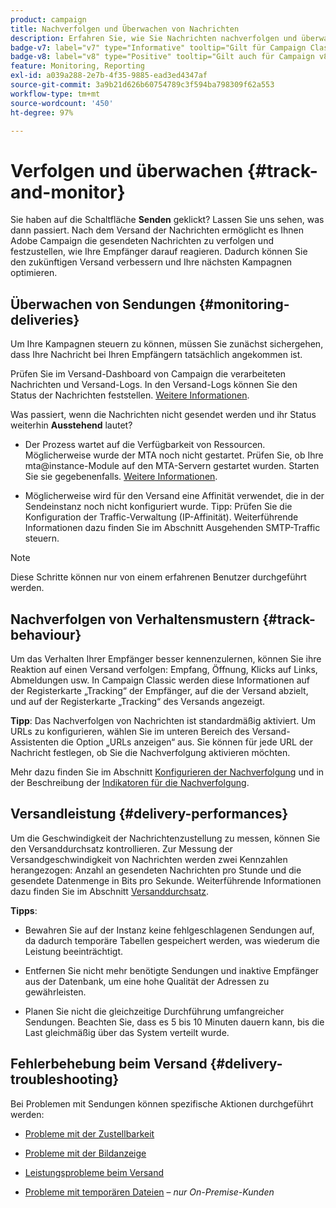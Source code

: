 ```yaml
---
product: campaign
title: Nachverfolgen und Überwachen von Nachrichten
description: Erfahren Sie, wie Sie Nachrichten nachverfolgen und überwachen
badge-v7: label="v7" type="Informative" tooltip="Gilt für Campaign Classic v7"
badge-v8: label="v8" type="Positive" tooltip="Gilt auch für Campaign v8"
feature: Monitoring, Reporting
exl-id: a039a288-2e7b-4f35-9885-ead3ed4347af
source-git-commit: 3a9b21d626b60754789c3f594ba798309f62a553
workflow-type: tm+mt
source-wordcount: '450'
ht-degree: 97%

---
```


# Verfolgen und überwachen {#track-and-monitor}



Sie haben auf die Schaltfläche **Senden** geklickt? Lassen Sie uns sehen, was dann passiert. Nach dem Versand der Nachrichten ermöglicht es Ihnen Adobe Campaign die gesendeten Nachrichten zu verfolgen und festzustellen, wie Ihre Empfänger darauf reagieren. Dadurch können Sie den zukünftigen Versand verbessern und Ihre nächsten Kampagnen optimieren.

## Überwachen von Sendungen {#monitoring-deliveries}

Um Ihre Kampagnen steuern zu können, müssen Sie zunächst sichergehen, dass Ihre Nachricht bei Ihren Empfängern tatsächlich angekommen ist.

Prüfen Sie im Versand-Dashboard von Campaign die verarbeiteten Nachrichten und Versand-Logs.
In den Versand-Logs können Sie den Status der Nachrichten feststellen. [Weitere Informationen](about-delivery-monitoring.md).

Was passiert, wenn die Nachrichten nicht gesendet werden und ihr Status weiterhin **Ausstehend** lautet?

* Der Prozess wartet auf die Verfügbarkeit von Ressourcen. Möglicherweise wurde der MTA noch nicht gestartet.
Prüfen Sie, ob Ihre mta@instance-Module auf den MTA-Servern gestartet wurden. Starten Sie sie gegebenenfalls. [Weitere Informationen](../../production/using/administration.md).

* Möglicherweise wird für den Versand eine Affinität verwendet, die in der Sendeinstanz noch nicht konfiguriert wurde.
Tipp: Prüfen Sie die Konfiguration der Traffic-Verwaltung (IP-Affinität). Weiterführende Informationen dazu finden Sie im Abschnitt Ausgehenden SMTP-Traffic steuern.

>[!NOTE]
>
>Diese Schritte können nur von einem erfahrenen Benutzer durchgeführt werden.

## Nachverfolgen von Verhaltensmustern {#track-behaviour}

Um das Verhalten Ihrer Empfänger besser kennenzulernen, können Sie ihre Reaktion auf einen Versand verfolgen: Empfang, Öffnung, Klicks auf Links, Abmeldungen usw. In Campaign Classic werden diese Informationen auf der Registerkarte „Tracking“ der Empfänger, auf die der Versand abzielt, und auf der Registerkarte „Tracking“ des Versands angezeigt.

**Tipp**: Das Nachverfolgen von Nachrichten ist standardmäßig aktiviert. Um URLs zu konfigurieren, wählen Sie im unteren Bereich des Versand-Assistenten die Option „URLs anzeigen“ aus. Sie können für jede URL der Nachricht festlegen, ob Sie die Nachverfolgung aktivieren möchten.

Mehr dazu finden Sie im Abschnitt [Konfigurieren der Nachverfolgung](how-to-configure-tracked-links.md) und in der Beschreibung der [Indikatoren für die Nachverfolgung](../../reporting/using/delivery-reports.md#tracking-indicators).

## Versandleistung {#delivery-performances}

Um die Geschwindigkeit der Nachrichtenzustellung zu messen, können Sie den Versanddurchsatz kontrollieren. Zur Messung der Versandgeschwindigkeit von Nachrichten werden zwei Kennzahlen herangezogen: Anzahl an gesendeten Nachrichten pro Stunde und die gesendete Datenmenge in Bits pro Sekunde. Weiterführende Informationen dazu finden Sie im Abschnitt [Versanddurchsatz](../../reporting/using/global-reports.md#delivery-throughput).

**Tipps**:

* Bewahren Sie auf der Instanz keine fehlgeschlagenen Sendungen auf, da dadurch temporäre Tabellen gespeichert werden, was wiederum die Leistung beeinträchtigt.

* Entfernen Sie nicht mehr benötigte Sendungen und inaktive Empfänger aus der Datenbank, um eine hohe Qualität der Adressen zu gewährleisten.

* Planen Sie nicht die gleichzeitige Durchführung umfangreicher Sendungen. Beachten Sie, dass es 5 bis 10 Minuten dauern kann, bis die Last gleichmäßig über das System verteilt wurde.

## Fehlerbehebung beim Versand {#delivery-troubleshooting}

Bei Problemen mit Sendungen können spezifische Aktionen durchgeführt werden:

* [Probleme mit der Zustellbarkeit](../../production/using/performance-and-throughput-issues.md#deliverability_issues)

* [Probleme mit der Bildanzeige](../../production/using/image-display-issues.md)

* [Leistungsprobleme beim Versand](delivery-performances.md)

* [Probleme mit temporären Dateien](../../production/using/temporary-files.md) – *nur On-Premise-Kunden*
